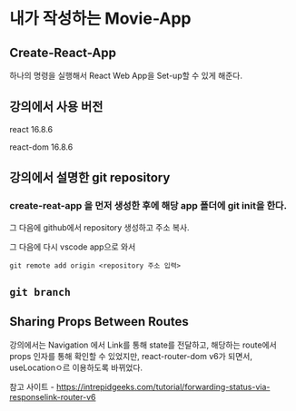 # 내가 작성하는 Movie-App

## Create-React-App

하나의 명령을 실행해서 React Web App을 Set-up할 수 있게 해준다.

## 강의에서 사용 버전

react 16.8.6

react-dom 16.8.6

## 강의에서 설명한 git repository

### create-reat-app 을 먼저 생성한 후에 해당 app 폴더에 git init을 한다.

그 다음에 github에서 repository 생성하고 주소 복사.

그 다음에 다시 vscode app으로 와서

`git remote add origin <repository 주소 입력>`

## `git branch`

## Sharing Props Between Routes

강의에서는 Navigation 에서 Link를 통해 state를 전달하고,
해당하는 route에서 props 인자를 통해 확인할 수 있었지만,
react-router-dom v6가 되면서,
useLocationㅇ르 이용하도록 바뀌었다.

참고 사이트 -
https://intrepidgeeks.com/tutorial/forwarding-status-via-responselink-router-v6
